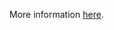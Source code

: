 More information [here](https://docs.prismacloud.io/en/enterprise-edition/policy-reference/secrets-policies/secrets-policy-index/git-secrets-5).
